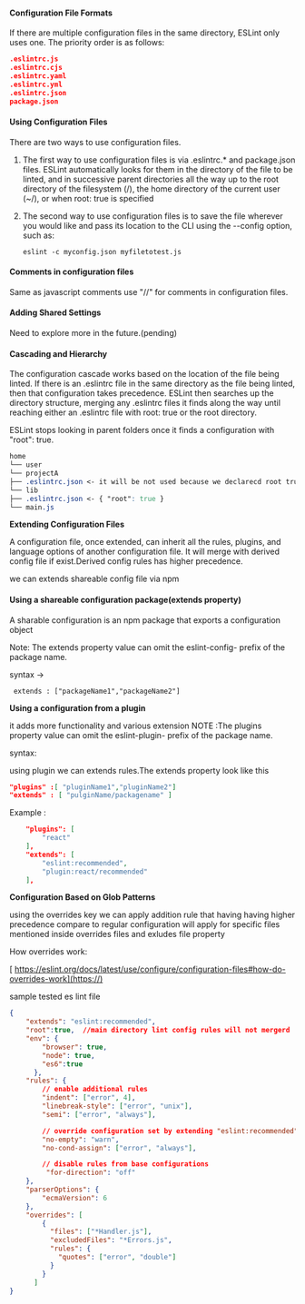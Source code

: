 #### Configuration File Formats

If there are multiple configuration files in the same directory, ESLint only uses one. The priority order is as follows:

```json
.eslintrc.js
.eslintrc.cjs
.eslintrc.yaml
.eslintrc.yml
.eslintrc.json
package.json
```

#### Using Configuration Files

There are two ways to use configuration files.

1) The first way to use configuration files is via .eslintrc.* and package.json files. ESLint automatically looks for them in the directory of the file to be linted, and in successive parent directories all the way up to the root directory of the filesystem (/), the home directory of the current user (~/), or when root: true is specified

  2) The second way to use configuration files is to save the file wherever you would like and pass its location to the CLI using the --config option, such as:

        `eslint -c myconfig.json myfiletotest.js`

#### Comments in configuration files ####

Same as javascript comments  use "//" for comments in configuration files.

#### Adding Shared Settings ####

Need to explore more in the future.(pending)

#### Cascading and Hierarchy ####

The configuration cascade works based on the location of the file being linted. If there is an .eslintrc file in the same directory as the file being linted, then that configuration takes precedence. ESLint then searches up the directory structure, merging any .eslintrc files it finds along the way until reaching either an .eslintrc file with root: true or the root directory.

ESLint stops looking in parent folders once it finds a configuration with "root": true.

```css
home
└── user
└── projectA
├── .eslintrc.json <- it will be not used because we declarecd root true in below
└── lib
├── .eslintrc.json <- { "root": true }
└── main.js
```

**Extending Configuration Files**

  A configuration file, once extended, can inherit all the  rules, plugins, and language options of another configuration file. It will merge with derived config file if exist.Derived config rules has higher precedence.

  we can extends shareable config file via npm

#### Using a shareable configuration package(extends property)

  A sharable configuration is an npm package that exports a configuration object

Note: The extends property value can omit the eslint-config- prefix of the package name.

syntax ->  

     extends : ["packageName1","packageName2"]
    

**Using a configuration from a plugin**

it adds more functionality and various extension
NOTE :The plugins property value can omit the eslint-plugin- prefix of the package name.

syntax:

using plugin we can extends rules.The extends property look like this 

```json
"plugins" :[ "pluginName1","pluginName2"]
"extends" : [ "pulginName/packagename" ]
```

Example :


```json
    "plugins": [
        "react"
    ],
    "extends": [
        "eslint:recommended",
        "plugin:react/recommended"
    ],
```



**Configuration Based on Glob Patterns**

   using the overrides key we can apply addition rule that having having higher precedence compare to regular configuration will apply for specific files mentioned inside overrides files and exludes file property  

How overrides work:
     
  [  https://eslint.org/docs/latest/use/configure/configuration-files#how-do-overrides-work](https://)


sample tested es lint file

```json
{
    "extends": "eslint:recommended",
    "root":true,  //main directory lint config rules will not mergerd
    "env": {
        "browser": true,
        "node": true,
        "es6":true
      },
    "rules": {
        // enable additional rules
        "indent": ["error", 4],
        "linebreak-style": ["error", "unix"],
        "semi": ["error", "always"],

        // override configuration set by extending "eslint:recommended"
        "no-empty": "warn",
        "no-cond-assign": ["error", "always"],

        // disable rules from base configurations
         "for-direction": "off"
    },
    "parserOptions": {
        "ecmaVersion": 6
    },
    "overrides": [
        {
          "files": ["*Handler.js"],
          "excludedFiles": "*Errors.js",
          "rules": {
            "quotes": ["error", "double"]
          }
        }
      ]
}
```






